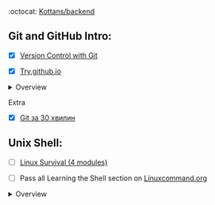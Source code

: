 :octocat: [Kottans/backend](https://github.com/kottans/backend)

## Git and GitHub Intro:

- [x] [Version Control with Git](https://www.udacity.com/course/version-control-with-git--ud123) 

- [x] [Try.github.io](https://try.github.io)

<details>
<summary>Overview</summary>
  Complete in FE course
</details>

Extra

- [x] [Git за 30 хвилин](https://codeguida.com/post/453)

## Unix Shell:

- [ ] [Linux Survival (4 modules)](https://linuxsurvival.com/linux-tutorial-introduction/) 

- [ ] Pass all Learning the Shell section on [Linuxcommand.org](http://linuxcommand.org/)

<details>
<summary>Overview</summary>
  
</details>
